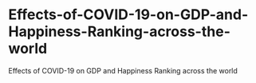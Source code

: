 # Effects-of-COVID-19-on-GDP-and-Happiness-Ranking-across-the-world
Effects of COVID-19 on GDP and Happiness Ranking across the world
